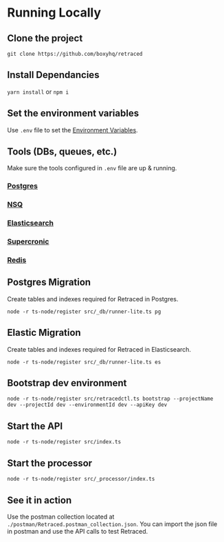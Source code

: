 # Running Locally

## Clone the project

`git clone https://github.com/boxyhq/retraced`

## Install Dependancies

`yarn install` or `npm i`

## Set the environment variables

Use `.env` file to set the [Environment Variables](/docs/retraced/deploy/env-variables).

## Tools (DBs, queues, etc.)

Make sure the tools configured in `.env` file are up & running.

### [Postgres](/docs/retraced/deploy/env-variables#postgres-configuration)

### [NSQ](/docs/retraced/deploy/env-variables#nsqd-configuration)

### [Elasticsearch](/docs/retraced/deploy/env-variables#elasticsearch-configuration)

### [Supercronic](/docs/retraced/deploy/env-variables#supercronic-configuration)

### [Redis](/docs/retraced/deploy/env-variables#redis-configuration)

## Postgres Migration

Create tables and indexes required for Retraced in Postgres.

`node -r ts-node/register src/_db/runner-lite.ts pg`

## Elastic Migration

Create tables and indexes required for Retraced in Elasticsearch.

`node -r ts-node/register src/_db/runner-lite.ts es`

## Bootstrap dev environment

`node -r ts-node/register src/retracedctl.ts bootstrap --projectName dev --projectId dev --environmentId dev --apiKey dev`
## Start the API

`node -r ts-node/register src/index.ts`
## Start the processor

`node -r ts-node/register src/_processor/index.ts`

## See it in action

Use the postman collection located at `./postman/Retraced.postman_collection.json`.
You can import the json file in postman and use the API calls to test Retraced.